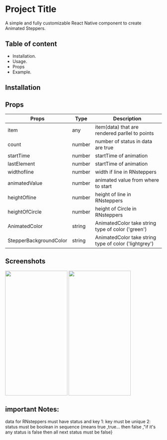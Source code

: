 
# Project Title

A simple and fully customizable React Native component to create Animated Steppers.


## Table of content
* Installation.  
* Usage.  
* Props
* Example.  
## Installation
## Props
| Props | Type | Description |  
| --------- | ------- | ------ |
| item | any | item(data) that are rendered parllel to points|
| count | number | number of status in data are true|
| startTime | number| startTime of animation|
| lastElement | number| startTime of animation|
| widthofline | number| width if line in RNsteppers|
| animatedValue | number| animated value from where to start |
| heightOfline | number| height of line in RNsteppers|
| heightOfCircle | number| height of Circle in RNsteppers|
| AnimatedColor | string| AnimatedColor take string type of color ('green')|
| StepperBackgroundColor | string| AnimatedColor take string type of color ('lightgrey') |


## Screenshots
<img src="https://user-images.githubusercontent.com/103027059/193255074-d9eda348-09c4-4b71-bb11-d806dab42e63.png" height="400" width="200"/>
<img src="https://user-images.githubusercontent.com/103027059/193255293-a3436aec-46c6-49e8-85c2-428f50f8c060.png" height="400" width="200"/>



## important Notes:
data for RNsteppers must have status and key
1: key must be unique
2: status must be boolean in sequence {means true ,true... then false ,"if it's any status is false then all next status must be false}
